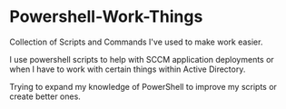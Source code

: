 # Powershell-Work-Things
Collection of Scripts and Commands I've used to make work easier. 

I use powershell scripts to help with SCCM application deployments or when I have to work with certain things within Active Directory.

Trying to expand my knowledge of PowerShell to improve my scripts or create better ones.
